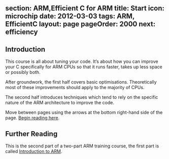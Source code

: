 section: ARM,Efficient C for ARM
title: Start
icon: microchip
date: 2012-03-03
tags: ARM, EfficientC
layout: page
pageOrder: 2000
next: efficiency
----

## Introduction

This course is all about tuning your code. It’s about how you can improve your C specifically for ARM CPUs so that it runs faster, takes up less space or possibly both.

After groundwork, the first half covers basic optimisations. Theoretically most of these improvements should apply to the majority of CPUs.

The second half introduces techniques which tend to rely on the specific nature of the ARM architecture to improve the code.

Move between pages using the arrows at the bottom right-hand side of the page. [Begin reading here](efficiency.html).

## Further Reading

This is the second part of a two-part ARM training course, the first part is called [Introduction to ARM](../introduction-to-arm/index.html).
